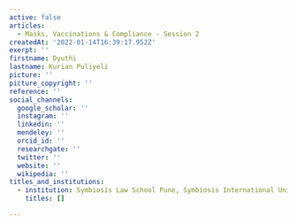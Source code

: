 ```yaml
---
active: false
articles:
  - Masks, Vaccinations & Compliance - Session 2
createdAt: '2022-01-14T16:39:17.952Z'
exerpt: ''
firstname: Dyuthi
lastname: Kurian Puliyeli
picture: ''
picture_copyright: ''
reference: ''
social_channels:
  google_scholar: ''
  instagram: ''
  linkedin: ''
  mendeley: ''
  orcid_id: ''
  researchgate: ''
  twitter: ''
  website: ''
  wikipedia: ''
titles_and_institutions:
  - institution: Symbiosis Law School Pune, Symbiosis International University, India
    titles: []

---
```

